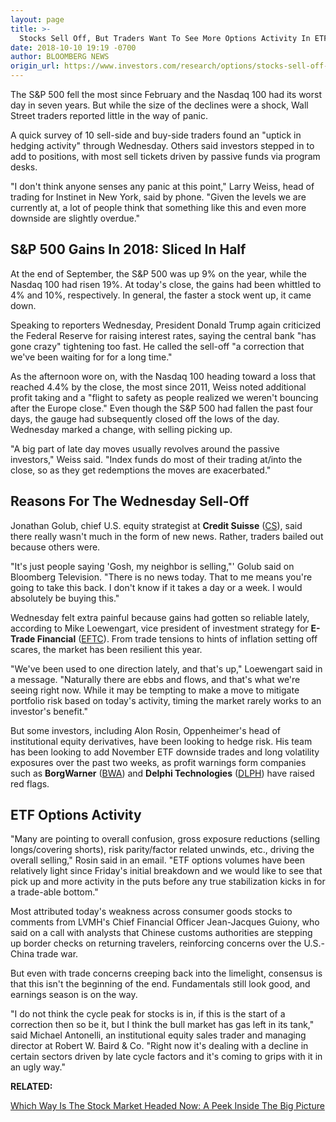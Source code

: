 ```yaml
---
layout: page
title: >-
  Stocks Sell Off, But Traders Want To See More Options Activity In ETFs
date: 2018-10-10 19:19 -0700
author: BLOOMBERG NEWS
origin_url: https://www.investors.com/research/options/stocks-sell-off-but-traders-want-to-see-more-options-activity-in-etfs/
---
```






The S&P 500 fell the most since February and the Nasdaq 100 had its worst day in seven years. But while the size of the declines were a shock, Wall Street traders reported little in the way of panic.




A quick survey of 10 sell-side and buy-side traders found an "uptick in hedging activity" through Wednesday. Others said investors stepped in to add to positions, with most sell tickets driven by passive funds via program desks.


"I don't think anyone senses any panic at this point," Larry Weiss, head of trading for Instinet in New York, said by phone. "Given the levels we are currently at, a lot of people think that something like this and even more downside are slightly overdue."


S&P 500 Gains In 2018: Sliced In Half
-------------------------------------


At the end of September, the S&P 500 was up 9% on the year, while the Nasdaq 100 had risen 19%. At today's close, the gains had been whittled to 4% and 10%, respectively. In general, the faster a stock went up, it came down.


Speaking to reporters Wednesday, President Donald Trump again criticized the Federal Reserve for raising interest rates, saying the central bank "has gone crazy" tightening too fast. He called the sell-off "a correction that we've been waiting for for a long time."


As the afternoon wore on, with the Nasdaq 100 heading toward a loss that reached 4.4% by the close, the most since 2011, Weiss noted additional profit taking and a "flight to safety as people realized we weren't bouncing after the Europe close." Even though the S&P 500 had fallen the past four days, the gauge had subsequently closed off the lows of the day. Wednesday marked a change, with selling picking up.


"A big part of late day moves usually revolves around the passive investors," Weiss said. "Index funds do most of their trading at/into the close, so as they get redemptions the moves are exacerbated."


Reasons For The Wednesday Sell-Off
----------------------------------


Jonathan Golub, chief U.S. equity strategist at **Credit Suisse** ([CS](https://research.investors.com/quote.aspx?symbol=CS)), said there really wasn't much in the form of new news. Rather, traders bailed out because others were.


"It's just people saying 'Gosh, my neighbor is selling,"' Golub said on Bloomberg Television. "There is no news today. That to me means you're going to take this back. I don't know if it takes a day or a week. I would absolutely be buying this."


Wednesday felt extra painful because gains had gotten so reliable lately, according to Mike Loewengart, vice president of investment strategy for **E-Trade Financial** ([EFTC](https://research.investors.com/quote.aspx?symbol=EFTC)). From trade tensions to hints of inflation setting off scares, the market has been resilient this year.


"We've been used to one direction lately, and that's up," Loewengart said in a message. "Naturally there are ebbs and flows, and that's what we're seeing right now. While it may be tempting to make a move to mitigate portfolio risk based on today's activity, timing the market rarely works to an investor's benefit."



But some investors, including Alon Rosin, Oppenheimer's head of institutional equity derivatives, have been looking to hedge risk. His team has been looking to add November ETF downside trades and long volatility exposures over the past two weeks, as profit warnings form companies such as **BorgWarner** ([BWA](https://research.investors.com/quote.aspx?symbol=BWA)) and **Delphi Technologies** ([DLPH](https://research.investors.com/quote.aspx?symbol=DLPH)) have raised red flags.


ETF Options Activity
--------------------


"Many are pointing to overall confusion, gross exposure reductions (selling longs/covering shorts), risk parity/factor related unwinds, etc., driving the overall selling," Rosin said in an email. "ETF options volumes have been relatively light since Friday's initial breakdown and we would like to see that pick up and more activity in the puts before any true stabilization kicks in for a trade-able bottom."


Most attributed today's weakness across consumer goods stocks to comments from LVMH's Chief Financial Officer Jean-Jacques Guiony, who said on a call with analysts that Chinese customs authorities are stepping up border checks on returning travelers, reinforcing concerns over the U.S.-China trade war.


But even with trade concerns creeping back into the limelight, consensus is that this isn't the beginning of the end. Fundamentals still look good, and earnings season is on the way.


"I do not think the cycle peak for stocks is in, if this is the start of a correction then so be it, but I think the bull market has gas left in its tank," said Michael Antonelli, an institutional equity sales trader and managing director at Robert W. Baird & Co. "Right now it's dealing with a decline in certain sectors driven by late cycle factors and it's coming to grips with it in an ugly way."


**RELATED:**


[Which Way Is The Stock Market Headed Now: A Peek Inside The Big Picture](https://www.investors.com/category/market-trend/the-big-picture/)





